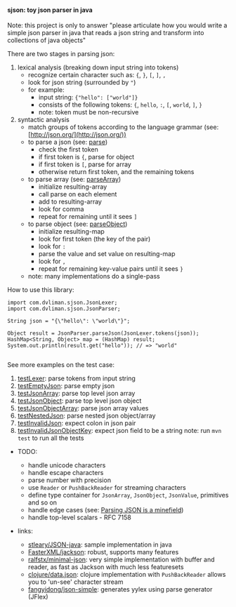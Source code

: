 #### sjson: toy json parser in java

Note: this project is only to answer "please articulate how you would write a simple json parser in java that reads a json string and transform into collections of java objects"

There are two stages in parsing json: 
  1. lexical analysis (breaking down input string into tokens)
      * recognize certain character such as: `{`, `}`, `[`, `]`, `,`
      * look for json string (surrounded by `"`)
      * for example: 
        * input string: `{"hello": ["world"]}` 
        * consists of the following tokens: `{`, `hello`, `:`, `[`, `world`, `]`, `}`
        * note: token must be non-recursive
  2. syntactic analysis  
      * match groups of tokens according to the language grammar (see: [http://json.org/](http://json.org/))  
      * to parse a json (see: [parse](https://github.com/dvliman/sjson/blob/f19d9f0e1608866d970d85349ab23b7a9624fb20/src/main/java/com/dvliman/sjson/JsonParser.java#L7))
        * check the first token
        * if first token is `{`, parse for object  
        * if first token is `[`, parse for array 
        * otherwise return first token, and the remaining tokens  
      * to parse array (see: [parseArray](https://github.com/dvliman/sjson/blob/f19d9f0e1608866d970d85349ab23b7a9624fb20/src/main/java/com/dvliman/sjson/JsonParser.java#L31))
        * initialize resulting-array
        * call parse on each element
        * add to resulting-array
        * look for comma
        * repeat for remaining until it sees `]`
      * to parse object (see: [parseObject](https://github.com/dvliman/sjson/blob/f19d9f0e1608866d970d85349ab23b7a9624fb20/src/main/java/com/dvliman/sjson/JsonParser.java#L62))
        * initialize resulting-map  
        * look for first token (the key of the pair)
        * look for `:` 
        * parse the value and set value on resulting-map
        * look for `,`
        * repeat for remaining key-value pairs until it sees `}`
      * note: many implementations do a single-pass 

How to use this library:
```
import com.dvliman.sjson.JsonLexer;
import com.dvliman.sjson.JsonParser;

String json = "{\"hello\": \"world\"}";

Object result = JsonParser.parseJson(JsonLexer.tokens(json));
HashMap<String, Object> map = (HashMap) result;
System.out.println(result.get("hello")); // => "world"
        
```      

See more examples on the test case:
1. [testLexer](https://github.com/dvliman/sjson/blob/f19d9f0e1608866d970d85349ab23b7a9624fb20/src/test/java/com/dvliman/sjson/JsonTest.java#L11): parse tokens from input string
2. [testEmptyJson](https://github.com/dvliman/sjson/blob/f19d9f0e1608866d970d85349ab23b7a9624fb20/src/test/java/com/dvliman/sjson/JsonTest.java#L27): parse empty json
3. [testJsonArray](https://github.com/dvliman/sjson/blob/f19d9f0e1608866d970d85349ab23b7a9624fb20/src/test/java/com/dvliman/sjson/JsonTest.java#L42): parse top level json array
4. [testJsonObject](https://github.com/dvliman/sjson/blob/f19d9f0e1608866d970d85349ab23b7a9624fb20/src/test/java/com/dvliman/sjson/JsonTest.java#L54): parse top level json object
5. [testJsonObjectArray](https://github.com/dvliman/sjson/blob/f19d9f0e1608866d970d85349ab23b7a9624fb20/src/test/java/com/dvliman/sjson/JsonTest.java#L63): parse json array values
6. [testNestedJson](https://github.com/dvliman/sjson/blob/f19d9f0e1608866d970d85349ab23b7a9624fb20/src/test/java/com/dvliman/sjson/JsonTest.java#L72): parse nested json object/array
7. [testInvalidJson](https://github.com/dvliman/sjson/blob/f19d9f0e1608866d970d85349ab23b7a9624fb20/src/test/java/com/dvliman/sjson/JsonTest.java#L82): expect colon in json pair
8. [testInvalidJsonObjectKey](https://github.com/dvliman/sjson/blob/f19d9f0e1608866d970d85349ab23b7a9624fb20/src/test/java/com/dvliman/sjson/JsonTest.java#L88): expect json field to be a string
note: run `mvn test` to run all the tests

* TODO:
  * handle unicode characters
  * handle escape characters
  * parse number with precision
  * use `Reader` or `PushBackReader` for streaming characters
  * define type container for `JsonArray`, `JsonObject`, `JsonValue`, primitives and so on
  * handle edge cases (see: [Parsing JSON is a minefield](http://seriot.ch/parsing_json.php))  
  * handle top-level scalars - RFC 7158
  
* links:
  * [stleary/JSON-java](https://github.com/stleary/JSON-java): sample implementation in java
  * [FasterXML/jackson](https://github.com/FasterXML/jackson): robust, supports many features
  * [ralfstx/minimal-json](https://github.com/ralfstx/minimal-json): very simple implementation with buffer and reader, as fast as Jackson with much less featuresets
  * [clojure/data.json](https://github.com/clojure/data.json): clojure implementation with `PushBackReader` allows you to 'un-see' character stream
  * [fangyidong/json-simple](https://github.com/fangyidong/json-simple): generates yylex using parse generator (JFlex)
  

